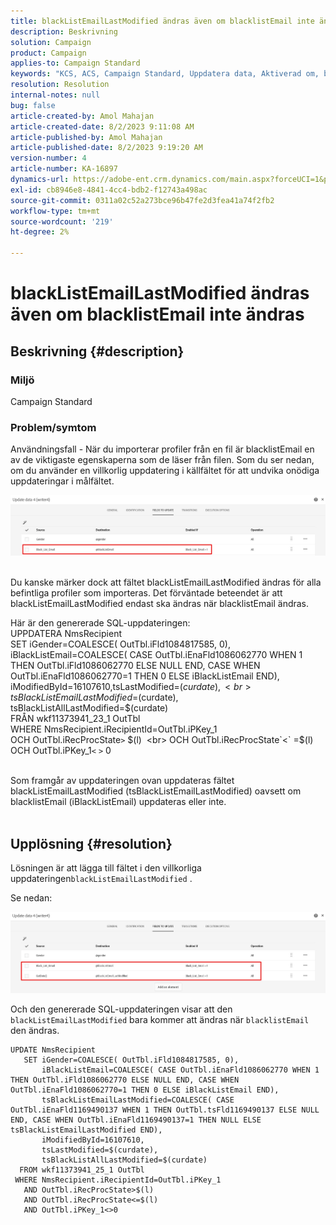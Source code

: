 ```yaml
---
title: blackListEmailLastModified ändras även om blacklistEmail inte ändras
description: Beskrivning
solution: Campaign
product: Campaign
applies-to: Campaign Standard
keywords: "KCS, ACS, Campaign Standard, Uppdatera data, Aktiverad om, blacklistEmail, blackListEmailLastModified "
resolution: Resolution
internal-notes: null
bug: false
article-created-by: Amol Mahajan
article-created-date: 8/2/2023 9:11:08 AM
article-published-by: Amol Mahajan
article-published-date: 8/2/2023 9:19:20 AM
version-number: 4
article-number: KA-16897
dynamics-url: https://adobe-ent.crm.dynamics.com/main.aspx?forceUCI=1&pagetype=entityrecord&etn=knowledgearticle&id=d2a14d7e-1431-ee11-bdf3-6045bd006b3d
exl-id: cb8946e8-4841-4cc4-bdb2-f12743a498ac
source-git-commit: 0311a02c52a273bce96b47fe2d3fea41a74f2fb2
workflow-type: tm+mt
source-wordcount: '219'
ht-degree: 2%

---
```


# blackListEmailLastModified ändras även om blacklistEmail inte ändras

## Beskrivning {#description}


### <b>Miljö</b>

Campaign Standard



### <b>Problem/symtom</b>

Användningsfall - När du importerar profiler från en fil är blacklistEmail en av de viktigaste egenskaperna som de läser från filen. Som du ser nedan, om du använder en villkorlig uppdatering i källfältet för att undvika onödiga uppdateringar i målfältet.



![](assets/___d3a14d7e-1431-ee11-bdf3-6045bd006b3d___.jpeg)


<br>Du kanske märker dock att fältet blackListEmailLastModified ändras för alla befintliga profiler som importeras. Det förväntade beteendet är att blackListEmailLastModified endast ska ändras när blacklistEmail ändras.

Här är den genererade SQL-uppdateringen:
<br>UPPDATERA NmsRecipient 
<br> SET iGender=COALESCE( OutTbl.iFld1084817585, 0),
<br> iBlackListEmail=COALESCE( CASE OutTbl.iEnaFld1086062770 WHEN 1 THEN OutTbl.iFld1086062770 ELSE NULL END, CASE WHEN OutTbl.iEnaFld1086062770=1 THEN 0 ELSE iBlackListEmail END),
<br> iModifiedById=16107610,tsLastModified=$(curdate),
<br> tsBlackListEmailLastModified=$(curdate),
<br> tsBlackListAllLastModified=$(curdate) 
<br> FRÅN wkf11373941_23_1 OutTbl 
<br> WHERE NmsRecipient.iRecipientId=OutTbl.iPKey_1 
<br> OCH OutTbl.iRecProcState`>` $(l) 
<br> OCH OutTbl.iRecProcState`<` =$(l) 
<br> OCH OutTbl.iPKey_1`<` `>` 0


<br>Som framgår av uppdateringen ovan uppdateras fältet blackListEmailLastModified (tsBlackListEmailLastModified) oavsett om blacklistEmail (iBlackListEmail) uppdateras eller inte.<br> 

## Upplösning {#resolution}


Lösningen är att lägga till fältet i den villkorliga uppdateringen`blackListEmailLastModified` .

Se nedan:

![](assets/46d6b7ee-ab97-eb11-b1ac-002248093c2a.png)

Och den genererade SQL-uppdateringen visar att den `blackListEmailLastModified` bara kommer att ändras när `blacklistEmail` den ändras.




```
UPDATE NmsRecipient 
   SET iGender=COALESCE( OutTbl.iFld1084817585, 0),
       iBlackListEmail=COALESCE( CASE OutTbl.iEnaFld1086062770 WHEN 1 THEN OutTbl.iFld1086062770 ELSE NULL END, CASE WHEN OutTbl.iEnaFld1086062770=1 THEN 0 ELSE iBlackListEmail END),
       tsBlackListEmailLastModified=COALESCE( CASE OutTbl.iEnaFld1169490137 WHEN 1 THEN OutTbl.tsFld1169490137 ELSE NULL END, CASE WHEN OutTbl.iEnaFld1169490137=1 THEN NULL ELSE tsBlackListEmailLastModified END),
       iModifiedById=16107610,
       tsLastModified=$(curdate),
       tsBlackListAllLastModified=$(curdate) 
  FROM wkf11373941_25_1 OutTbl 
 WHERE NmsRecipient.iRecipientId=OutTbl.iPKey_1 
   AND OutTbl.iRecProcState>$(l) 
   AND OutTbl.iRecProcState<=$(l) 
   AND OutTbl.iPKey_1<>0
```
